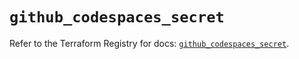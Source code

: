 # `github_codespaces_secret`

Refer to the Terraform Registry for docs: [`github_codespaces_secret`](https://registry.terraform.io/providers/integrations/github/6.7.3/docs/resources/codespaces_secret).
